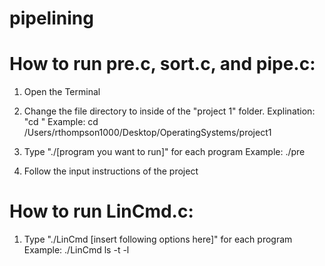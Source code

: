 # pipelining

# How to run pre.c, sort.c, and pipe.c:
1. Open the Terminal
2. Change the file directory to inside of the "project 1" folder.
	Explination: "cd <insert path to folder here>"
	Example: cd /Users/rthompson1000/Desktop/OperatingSystems/project1

3. Type "./[program you want to run]" for each program
	Example: ./pre
4. Follow the input instructions of the project

# How to run LinCmd.c:
1. Type "./LinCmd [insert following options here]" for each program
	Example: ./LinCmd ls -t -l
